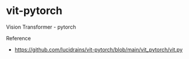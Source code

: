 # vit-pytorch
Vision Transformer - pytorch

Reference
- https://github.com/lucidrains/vit-pytorch/blob/main/vit_pytorch/vit.py